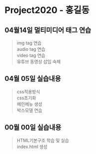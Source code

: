 # Project2020 - 홍길동
## 04월14일 멀티미디어 태그 연습
> img tag 연습 <br>
audio tag 연습 <br>
video tag 연습 <br>
유튜브 동영상 삽입 숙제

## 04월 05일 실습내용
> css적용방식 <br>
css초기화 <br>
메인메뉴 생성 <br>
박스모델 연습

## 00월 00일 실습내용
> HTML기본구조 학습 및 실습 <br>
index.html 생성
